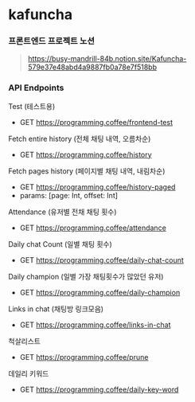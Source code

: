# kafuncha

### 프론트엔드 프로젝트 노션

> https://busy-mandrill-84b.notion.site/Kafuncha-579e37e48abd4a9887fb0a78e7f518bb

### API Endpoints

Test (테스트용)

- GET https://programming.coffee/frontend-test

Fetch entire history (전체 채팅 내역, 오름차순)

- GET https://programming.coffee/history

Fetch pages history (페이지별 채팅 내역, 내림차순)

- GET https://programming.coffee/history-paged
- params: [page: Int, offset: Int]

Attendance (유저별 전채 채팅 횟수)

- GET https://programming.coffee/attendance

Daily chat Count (일별 채팅 횟수)

- GET https://programming.coffee/daily-chat-count

Daily champion (일별 가장 채팅횟수가 많았던 유저)

- GET https://programming.coffee/daily-champion

Links in chat (채팅방 링크모음)

- GET https://programming.coffee/links-in-chat

척살리스트

- GET https://programming.coffee/prune

데일리 키워드

- GET https://programming.coffee/daily-key-word
